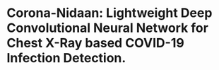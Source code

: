Corona-Nidaan: Lightweight Deep Convolutional Neural Network for Chest X-Ray based COVID-19 Infection Detection.
===========
